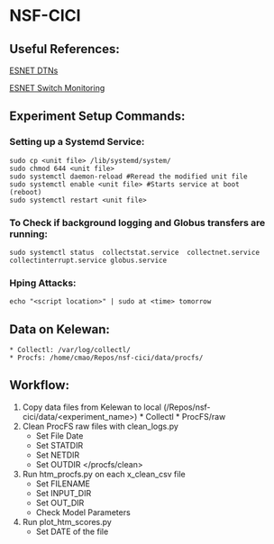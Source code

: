 # NSF-CICI

## Useful References: 
[ESNET DTNs](https://fasterdata.es.net/performance-testing/DTNs/) 

[ESNET Switch Monitoring](https://graphite.es.net/west/)

## Experiment Setup Commands: 
### Setting up a Systemd Service: 
```
sudo cp <unit file> /lib/systemd/system/
sudo chmod 644 <unit file> 
sudo systemctl daemon-reload #Reread the modified unit file 
sudo systemctl enable <unit file> #Starts service at boot
(reboot) 
sudo systemctl restart <unit file> 
```
### To Check if background logging and Globus transfers are running: 
```
sudo systemctl status  collectstat.service  collectnet.service  collectinterrupt.service globus.service 
```

### Hping Attacks: 
```
echo "<script location>" | sudo at <time> tomorrow
```

## Data on Kelewan:  
	* Collectl: /var/log/collectl/
	* Procfs: /home/cmao/Repos/nsf-cici/data/procfs/
	
## Workflow: 
1. Copy data files from Kelewan to local (/Repos/nsf-cici/data/<experiment_name>)
		* Collectl 
		* ProcFS/raw
2. Clean ProcFS raw files with clean_logs.py
	* Set File Date 
	* Set STATDIR 
	* Set NETDIR
	* Set OUTDIR </procfs/clean>
3. Run htm_procfs.py on each x_clean_csv file 
	* Set FILENAME
	* Set INPUT_DIR
	* Set OUT_DIR 
	* Check Model Parameters
4. Run plot_htm_scores.py 
	* Set DATE of the file 
